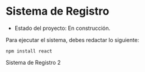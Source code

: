 <h1> Sistema de Registro</h1>

- Estado del proyecto: En construcción.

Para ejecutar el sistema, debes redactar lo siguiente:

```npm install react```

Sistema de Registro 2
